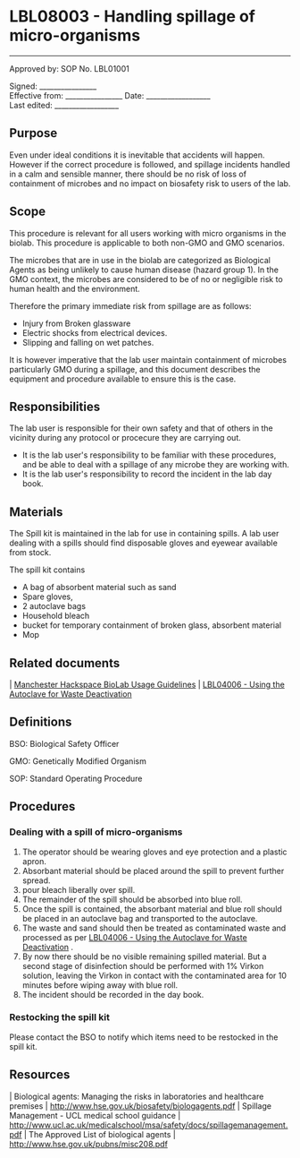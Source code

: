 # LBL08003 - Handling spillage of micro-organisms

 ------
  Approved by:             SOP No. LBL01001

  Signed: 
  \_\_\_\_\_\_\_\_\_\_\_\_\_\_\_\_    
  Effective from:
\_\_\_\_\_\_\_\_\_\_\_\_\_\_\_\_
  Date: 
  \_\_\_\_\_\_\_\_\_\_\_\_\_\_\_\_\_\_   
  Last edited:
 \_\_\_\_\_\_\_\_\_\_\_\_\_\_\_\_\_\_
  

## Purpose

Even under ideal conditions it is inevitable that accidents will happen.
However if the correct procedure is followed, and spillage incidents
handled in a calm and sensible manner, there should be no risk of loss
of containment of microbes and no impact on biosafety risk to users of
the lab.

## Scope

This procedure is relevant for all users working with micro organisms in
the biolab. This procedure is applicable to both non-GMO and GMO
scenarios.

The microbes that are in use in the biolab are categorized as Biological
Agents as being unlikely to cause human disease (hazard group 1). In the
GMO context, the microbes are considered to be of no or negligible risk
to human health and the environment.

Therefore the primary immediate risk from spillage are as follows:

-   Injury from Broken glassware
-   Electric shocks from electrical devices.
-   Slipping and falling on wet patches.

It is however imperative that the lab user maintain containment of
microbes particularly GMO during a spillage, and this document describes
the equipment and procedure available to ensure this is the case.

## Responsibilities

The lab user is responsible for their own safety and that of others in
the vicinity during any protocol or procecure they are carrying out.

-   It is the lab user\'s responsibility to be familiar with these
    procedures, and be able to deal with a spillage of any microbe they
    are working with.
-   It is the lab user\'s responsibility to record the incident in the
    lab day book.

## Materials

The Spill kit is maintained in the lab for use in containing spills. A
lab user dealing with a spills should find disposable gloves and eyewear
available from stock.

The spill kit contains

-   A bag of absorbent material such as sand
-   Spare gloves,
-   2 autoclave bags
-   Household bleach
-   bucket for temporary containment of broken glass, absorbent material
-   Mop

## Related documents

| [Manchester Hackspace BioLab Usage
  Guidelines](biolab-usage-guidelines.md)
| [LBL04006 - Using the Autoclave for Waste Deactivation](lbl04006.md)

## Definitions

BSO:   Biological Safety Officer

GMO:   Genetically Modified Organism

SOP:   Standard Operating Procedure

## Procedures

### Dealing with a spill of micro-organisms

1.  The operator should be wearing gloves and eye protection and a
    plastic apron.
2.  Absorbant material should be placed around the spill to prevent
    further spread.
3.  pour bleach liberally over spill.
4.  The remainder of the spill should be absorbed into blue roll.
5.  Once the spill is contained, the absorbant material and blue roll
    should be placed in an autoclave bag and transported to the
    autoclave.
6.  The waste and sand should then be treated as contaminated waste and
    processed as per [LBL04006 - Using the Autoclave for Waste
    Deactivation](lbl04006.md) .
7.  By now there should be no visible remaining spilled material. But a
    second stage of disinfection should be performed with 1% Virkon
    solution, leaving the Virkon in contact with the contaminated area
    for 10 minutes before wiping away with blue roll.
8.  The incident should be recorded in the day book.

### Restocking the spill kit

Please contact the BSO to notify which items need to be restocked in the
spill kit.

## Resources

| Biological agents: Managing the risks in laboratories and healthcare
  premises
| <http://www.hse.gov.uk/biosafety/biologagents.pdf>
| Spillage Management - UCL medical school guidance
| <http://www.ucl.ac.uk/medicalschool/msa/safety/docs/spillagemanagement.pdf>
| The Approved List of biological agents
| <http://www.hse.gov.uk/pubns/misc208.pdf>
